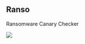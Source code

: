 ## Ranso
Ransomware Canary Checker


![](https://nabyte.com/imgs/49bdd383b24a710b6b4d6654f0e987ee88ef7b56Capture.png)
